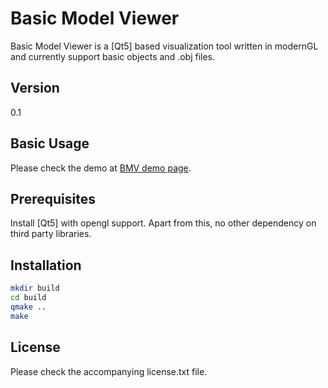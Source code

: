 Basic Model Viewer
==================

Basic Model Viewer is a [Qt5] based visualization tool written in modernGL and
currently support basic objects and .obj files.

Version
-------

0.1

Basic Usage
-----------

Please check the demo at [BMV demo page].

Prerequisites
-------------

Install [Qt5] with opengl support. Apart from this, no other dependency on third
party libraries.

Installation
------------

```sh
mkdir build
cd build
qmake ..
make
```

License
-------

Please check the accompanying license.txt file.

[BMV demo page]:
[Qt5]:http://qt-project.org/qt5
